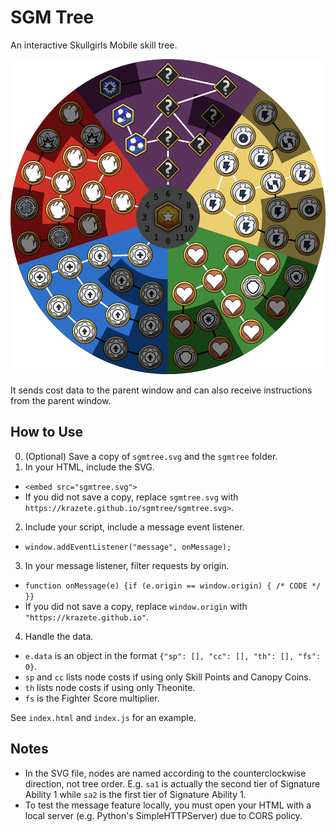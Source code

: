 # SGM Tree

An interactive Skullgirls Mobile skill tree.

![preview](preview.png)

It sends cost data to the parent window and can also receive instructions from the parent window.

## How to Use

0. (Optional) Save a copy of `sgmtree.svg` and the `sgmtree` folder.
1. In your HTML, include the SVG.
  - `<embed src="sgmtree.svg">`
  - If you did not save a copy, replace `sgmtree.svg` with `https://krazete.github.io/sgmtree/sgmtree.svg>`.
2. Include your script, include a message event listener.
  - `window.addEventListener("message", onMessage);`
3. In your message listener, filter requests by origin.
  - `function onMessage(e) {if (e.origin == window.origin) { /* CODE */ }}`
  - If you did not save a copy, replace `window.origin` with `"https://krazete.github.io"`.
4. Handle the data.
  - `e.data` is an object in the format `{"sp": [], "cc": [], "th": [], "fs": 0}`.
  - `sp` and `cc` lists node costs if using only Skill Points and Canopy Coins.
  - `th` lists node costs if using only Theonite.
  - `fs` is the Fighter Score multiplier.

See `index.html` and `index.js` for an example.

## Notes

- In the SVG file, nodes are named according to the counterclockwise direction, not tree order. E.g. `sa1` is actually the second tier of Signature Ability 1 while `sa2` is the first tier of Signature Ability 1.
- To test the message feature locally, you must open your HTML with a local server (e.g. Python's SimpleHTTPServer) due to CORS policy.
